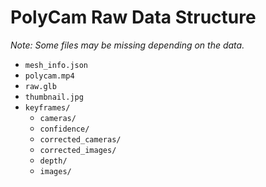 # PolyCam Raw Data Structure
*Note: Some files may be missing depending on the data.*

- `mesh_info.json`
- `polycam.mp4`
- `raw.glb`
- `thumbnail.jpg`
- `keyframes/`
  - `cameras/`
  - `confidence/`
  - `corrected_cameras/`
  - `corrected_images/`
  - `depth/`
  - `images/`